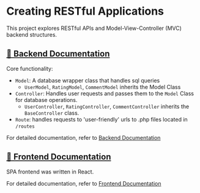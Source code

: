 # Creating RESTful Applications

This project explores RESTful APIs and Model-View-Controller (MVC) backend structures.

## [🔗 Backend Documentation](mvc-backend/README.md)

Core functionality:
- `Model`: A database wrapper class that handles sql queries
    - `UserModel`, `RatingModel`, `CommentModel` inherits the Model Class
- `Controller`: Handles user requests and passes them to the `Model` Class for database operations.
    - `UserController`, `RatingController`, `CommentController` inherits the `BaseController` class.
- `Route`: handles requests to 'user-friendly' urls to .php files located in `/routes`

For detailed documentation, refer to [Backend Documentation](#🔗-backend-documentation)

## [🔗 Frontend Documentation](mvc-frontend/README.md)

SPA frontend was written in React. 

For detailed documentation, refer to [Frontend Documentation](#🔗-frontend-documentation)

## 